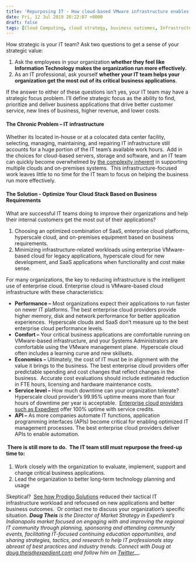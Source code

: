 ```yaml
---
title: 'Repurposing IT - How cloud-based VMware infrastructure enables better strategic focus'
date: Fri, 12 Jul 2019 20:22:07 +0000
draft: false
tags: [Cloud Computing, cloud strategy, business outcomes, Infrastructure as a service, Doug Theis, enterprise cloud, hyperscale cloud, VMware Cloud, digital transformation, IT Leadership, IT strategy, SaaS applications, cloud transformation, IT workload, multi-cloud complexity]
---
```


How strategic is your IT team? Ask two questions to get a sense of your strategic value:

1.  Ask the employees in your organization **whether they feel like Information Technology makes the organization run more effectively.**
2.  As an IT professional, ask yourself **whether your IT team helps your organization get the most out of its critical business applications**.

If the answer to either of these questions isn’t yes, your IT team may have a strategic focus problem. I’ll define strategic focus as the ability to find, prioritize and deliver business applications that drive better customer service, new lines of business, higher revenue, and lower costs.

#### **The Chronic Problem – IT infrastructure**

Whether its located in-house or at a colocated data center facility, selecting, managing, maintaining, and repairing IT infrastructure still accounts for a huge portion of the IT team’s available work hours.  Add in the choices for cloud-based servers, storage and software, and an IT team can quickly become overwhelmed by [the complexity inherent](https://www.expedient.com/blog/how-are-you-addressing-the-10-complexities-of-your-multi-cloud-environment/) in supporting multiple clouds and on-premises systems.  This infrastructure-focused work leaves little to no time for the IT team to focus on helping the business run more effectively.

#### **The Solution - Optimize Your Cloud Stack Based on Business Requirements**

What are successful IT teams doing to improve their organizations and help their internal customers get the most out of their applications?

1.  Choosing an optimized combination of SaaS, enterprise cloud platforms, hyperscale cloud, and on-premises equipment based on business requirements.
2.  Minimizing infrastructure-related workloads using enterprise VMware-based cloud for legacy applications, hyperscale cloud for new development, and SaaS applications when functionality and cost make sense.

For many organizations, the key to reducing infrastructure is the intelligent use of enterprise cloud. Enterprise cloud is VMware-based cloud infrastructure with these characteristics:

*   **Performance –** Most organizations expect their applications to run faster on newer IT platforms. The best enterprise cloud providers provide higher memory, disk and network performance for better application experiences.  Hyperscale clouds and SaaS don’t measure up to the best enterprise cloud performance levels.
*   **Comfort –** Your critical business applications are comfortable running on VMware-based infrastructure, and your Systems Administrators are comfortable using the VMware management plane.  Hyperscale cloud often includes a learning curve and new skillsets.
*   **Economics –** Ultimately, the cost of IT must be in alignment with the value it brings to the business. The best enterprise cloud providers offer predictable spending and cost changes that reflect changes in the business.  Accurate cost evaluations should include estimated reduction in FTE hours, licensing and hardware maintenance costs.
*   **Service level –** How much downtime can your organization tolerate? Hyperscale cloud provider’s 99.95% uptime means more than four hours of downtime per year is acceptable.  [Enterprise cloud providers such as Expedient](https://www.expedient.com/services/infrastructure-as-a-service/cloud/) offer 100% uptime with service credits.
*   **API –** As more companies automate IT functions, application programming interfaces (APIs) become critical for enabling optimized IT management processes. The best enterprise cloud providers deliver APIs to enable automation.

####  **There is still more to do.  The IT team still must repurpose the freed-up time to:**

1.  Work closely with the organization to evaluate, implement, support and change critical business applications.
2.  Lead the organization to better long-term technology planning and usage

Skeptical?  [See how Prodigo Solutions](https://www.expedient.com/resources/video-prodigo-solutions-reduces-customer-onboarding-time-with-expedients-cloud-and-managed-services/) reduced their tactical IT infrastructure workload and refocused on new applications and better business outcomes.  Or contact me to discuss your organization’s specific situation. **_Doug Theis_** _is the Director of Market Strategy in Expedient’s Indianapolis market focused on engaging with and improving the regional IT community through planning, sponsoring and attending community events, facilitating IT-focused continuing education opportunities, and sharing strategies, tactics, and research to help IT professionals stay abreast of best practices and industry trends. Connect with Doug at [doug.theis@expedient.com](mailto:doug.theis@expedient.com)_ _and follow him on [Twitter](https://twitter.com/dougtheis)__._